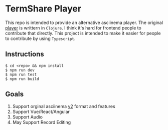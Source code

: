 # TermShare Player

This repo is intended to provide an alternative asciinema player. The original [player](<(https://github.com/asciinema/asciinema-player)>) is writtern in `Clojure`. I think it's hard for frontend people to contribute that directly. This project is intended to make it easier for people to contribute by using `Typescript`.

## Instructions

```shell
$ cd <repo> && npm install
$ npm run dev
$ npm run test
$ npm run build
```

## Goals

1. Support orginal asciinema [v2](https://github.com/asciinema/asciinema/blob/develop/doc/asciicast-v2.md) format and features
2. Support Vue/React/Angular
3. Support Audio
4. May Support Record Editing
